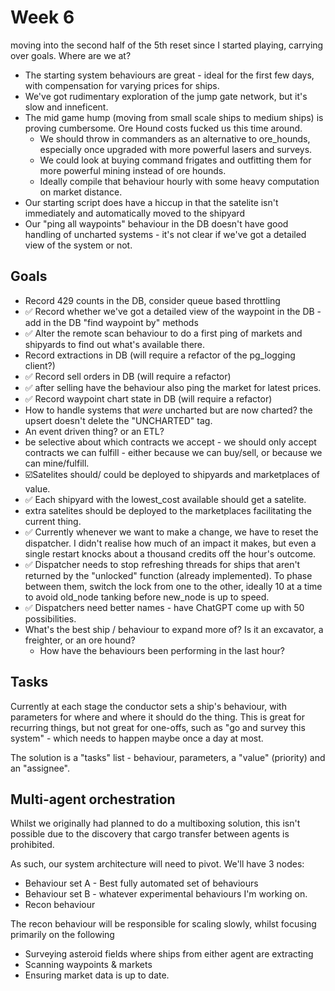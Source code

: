 # Week 6

moving into the second half of the 5th reset since I started playing, carrying over goals.
Where are we at? 
* The starting system behaviours are great - ideal for the first few days, with compensation for varying prices for ships.
* We've got rudimentary exploration of the jump gate network, but it's slow and inneficent.
* The mid game hump (moving from small scale ships to medium ships) is proving cumbersome. Ore Hound costs fucked us this time around. 
  * We should throw in commanders as an alternative to ore_hounds, especially once upgraded with more powerful lasers and surveys.
  * We could look at buying command frigates and outfitting them for more powerful mining instead of ore hounds.
  * Ideally compile that behaviour hourly with some heavy computation on market distance.
* Our starting script does have a hiccup in that the satelite isn't immediately and automatically moved to the shipyard
* Our "ping all waypoints" behaviour in the DB doesn't have good handling of uncharted systems - it's not clear if we've got a detailed view of the system or not.

## Goals

* Record 429 counts in the DB, consider queue based throttling 
* ✅ Record whether we've got a detailed view of the waypoint in the DB - add in the DB "find waypoint by" methods
* ✅ Alter the remote scan behaviour to do a first ping of markets and shipyards to find out what's available there.
* Record extractions in DB (will require a refactor of the pg_logging client?)
* ✅ Record sell orders in DB (will require a refactor)
 * ✅ after selling have the behaviour also ping the market for latest prices.
* ✅ Record waypoint chart state in DB (will require a refactor)
 * How to handle systems that _were_ uncharted but are now charted? the upsert doesn't delete the "UNCHARTED" tag. 
 * An event driven thing? or an ETL?
* be selective about which contracts we accept - we should only accept contracts we can fulfill - either because we can buy/sell, or because we can mine/fulfill.
* ☑️Satelites should/ could be deployed to shipyards and marketplaces of value.
 * ✅ Each shipyard with the lowest_cost available should get a satelite.
 * extra satelites should be deployed to the marketplaces facilitating the current thing.
* ✅ Currently whenever we want to make a change, we have to reset the dispatcher. I didn't realise how much of an impact it makes, but even a single restart knocks about a thousand credits off the hour's outcome.
 * ✅ Dispatcher needs to stop refreshing threads for ships that aren't returned by the "unlocked" function (already implemented). To phase between them, switch the lock from one to the other, ideally 10 at a time to avoid old_node tanking before new_node is up to speed.
 * ✅ Dispatchers need better names - have ChatGPT come up with 50 possibilities.
 * What's the best ship / behaviour to expand more of? Is it an excavator, a freighter, or an ore hound? 
   * How have the behaviours been performing in the last hour?
## Tasks

Currently at each stage the conductor sets a ship's behaviour, with parameters for where and where it should do the thing.
This is great for recurring things, but not great for one-offs, such as "go and survey this system" - which needs to happen maybe once a day at most.

The solution is a "tasks" list - behaviour, parameters, a "value" (priority) and an "assignee". 


## Multi-agent orchestration

Whilst we originally had planned to do a multiboxing solution, this isn't possible due to the discovery that cargo transfer between agents is prohibited.

As such, our system architecture will need to pivot.
We'll have 3 nodes:
* Behaviour set A - Best fully automated set of behaviours
* Behaviour set B - whatever experimental behaviours I'm working on.
* Recon behaviour 

The recon behaviour will be responsible for scaling slowly, whilst focusing primarily on the following
* Surveying asteroid fields where ships from either agent are extracting
* Scanning waypoints & markets
* Ensuring market data is up to date. 
